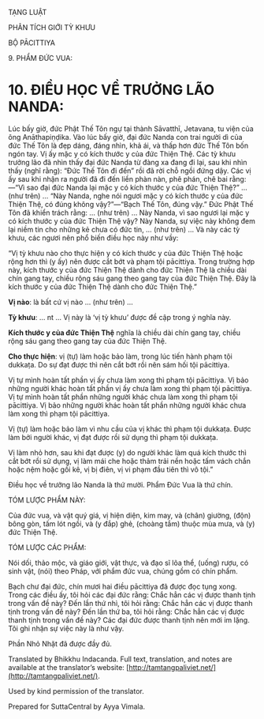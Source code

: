  

TẠNG LUẬT

PHÂN TÍCH GIỚI TỲ KHƯU

BỘ PĀCITTIYA

9\. PHẨM ĐỨC VUA:

# 10\. ĐIỀU HỌC VỀ TRƯỞNG LÃO NANDA:

Lúc bấy giờ, đức Phật Thế Tôn ngự tại thành Sāvatthī, Jetavana, tu viện của ông Anāthapiṇḍika. Vào lúc bấy giờ, đại đức Nanda con trai người dì của đức Thế Tôn là đẹp dáng, đáng nhìn, khả ái, và thấp hơn đức Thế Tôn bốn ngón tay. Vị ấy mặc y có kích thước y của đức Thiện Thệ. Các tỳ khưu trưởng lão đã nhìn thấy đại đức Nanda từ đàng xa đang đi lại, sau khi nhìn thấy (nghĩ rằng): “Đức Thế Tôn đi đến” rồi đã rời chỗ ngồi đứng dậy. Các vị ấy sau khi nhận ra người đã đi đến liền phàn nàn, phê phán, chê bai rằng:—“Vì sao đại đức Nanda lại mặc y có kích thước y của đức Thiện Thệ?” … (như trên) … “Này Nanda, nghe nói ngươi mặc y có kích thước y của đức Thiện Thệ, có đúng không vậy?”—“Bạch Thế Tôn, đúng vậy.” Đức Phật Thế Tôn đã khiển trách rằng: … (như trên) … Này Nanda, vì sao ngươi lại mặc y có kích thước y của đức Thiện Thệ vậy? Này Nanda, sự việc này không đem lại niềm tin cho những kẻ chưa có đức tin, … (như trên) … Và này các tỳ khưu, các ngươi nên phổ biến điều học này như vầy:

“Vị tỳ khưu nào cho thực hiện y có kích thước y của đức Thiện Thệ hoặc rộng hơn thì (y ấy) nên được cắt bớt và phạm tội pācittiya. Trong trường hợp này, kích thước y của đức Thiện Thệ dành cho đức Thiện Thệ là chiều dài chín gang tay, chiều rộng sáu gang theo gang tay của đức Thiện Thệ. Đây là kích thước y của đức Thiện Thệ dành cho đức Thiện Thệ.”

**Vị nào**: là bất cứ vị nào … (như trên) …

**Tỳ khưu**: … nt … Vị này là ‘vị tỳ khưu’ được đề cập trong ý nghĩa này.

**Kích thước y của đức Thiện Thệ** nghĩa là chiều dài chín gang tay, chiều rộng sáu gang theo gang tay của đức Thiện Thệ.

**Cho thực hiện**: vị (tự) làm hoặc bảo làm, trong lúc tiến hành phạm tội dukkaṭa. Do sự đạt được thì nên cắt bớt rồi nên sám hối tội pācittiya.

Vị tự mình hoàn tất phần vị ấy chưa làm xong thì phạm tội pācittiya. Vị bảo những người khác hoàn tất phần vị ấy chưa làm xong thì phạm tội pācittiya. Vị tự mình hoàn tất phần những người khác chưa làm xong thì phạm tội pācittiya. Vị bảo những người khác hoàn tất phần những người khác chưa làm xong thì phạm tội pācittiya.

Vị (tự) làm hoặc bảo làm vì nhu cầu của vị khác thì phạm tội dukkaṭa. Được làm bởi người khác, vị đạt được rồi sử dụng thì phạm tội dukkaṭa.

Vị làm nhỏ hơn, sau khi đạt được (y) do người khác làm quá kích thước thì cắt bớt rồi sử dụng, vị làm mái che hoặc thảm trải nền hoặc tấm vách chắn hoặc nệm hoặc gối kê, vị bị điên, vị vi phạm đầu tiên thì vô tội.”

Điều học về trưởng lão Nanda là thứ mười. Phẩm Đức Vua là thứ chín.

TÓM LƯỢC PHẨM NÀY:

Của đức vua, và vật quý giá, vị hiện diện, kim may, và (chân) giường, (độn) bông gòn, tấm lót ngồi, và (y đắp) ghẻ, (choàng tắm) thuộc mùa mưa, và (y) đức Thiện Thệ.

TÓM LƯỢC CÁC PHẨM:

Nói dối, thảo mộc, và giáo giới, vật thực, và đạo sĩ lõa thể, (uống) rượu, có sinh vật, (nói) theo Pháp, với phẩm đức vua, chúng gồm có chín phẩm.

Bạch chư đại đức, chín mươi hai điều pācittiya đã được đọc tụng xong. Trong các điều ấy, tôi hỏi các đại đức rằng: Chắc hẳn các vị được thanh tịnh trong vấn đề này? Đến lần thứ nhì, tôi hỏi rằng: Chắc hẳn các vị được thanh tịnh trong vấn đề này? Đến lần thứ ba, tôi hỏi rằng: Chắc hẳn các vị được thanh tịnh trong vấn đề này? Các đại đức được thanh tịnh nên mới im lặng. Tôi ghi nhận sự việc này là như vậy.

Phần Nhỏ Nhặt đã được đầy đủ.

Translated by Bhikkhu Indacanda. Full text, translation, and notes are available at the translator’s website: [http://tamtangpaliviet.net/](http://tamtangpaliviet.net/).

Used by kind permission of the translator.

Prepared for SuttaCentral by Ayya Vimala.